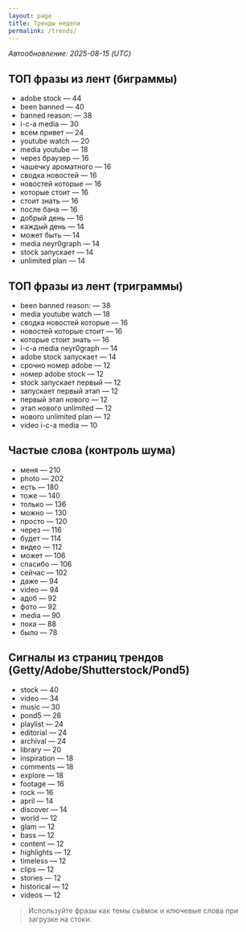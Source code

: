 ```yaml
---
layout: page
title: Тренды недели
permalink: /trends/
---
```


_Автообновление: 2025-08-15 (UTC)_

## ТОП фразы из лент (биграммы)
- adobe stock — 44
- been banned — 40
- banned reason: — 38
- i-c-a media — 30
- всем привет — 24
- youtube watch — 20
- media youtube — 18
- через браузер — 16
- чашечку ароматного — 16
- сводка новостей — 16
- новостей которые — 16
- которые стоит — 16
- стоит знать — 16
- после бана — 16
- добрый день — 16
- каждый день — 14
- может быть — 14
- media neyr0graph — 14
- stock запускает — 14
- unlimited plan — 14

## ТОП фразы из лент (триграммы)
- been banned reason: — 38
- media youtube watch — 18
- сводка новостей которые — 16
- новостей которые стоит — 16
- которые стоит знать — 16
- i-c-a media neyr0graph — 14
- adobe stock запускает — 14
- срочно номер adobe — 12
- номер adobe stock — 12
- stock запускает первый — 12
- запускает первый этап — 12
- первый этап нового — 12
- этап нового unlimited — 12
- нового unlimited plan — 12
- video i-c-a media — 10

## Частые слова (контроль шума)
- меня — 210
- photo — 202
- есть — 180
- тоже — 140
- только — 136
- можно — 130
- просто — 120
- через — 116
- будет — 114
- видео — 112
- может — 106
- спасибо — 106
- сейчас — 102
- даже — 94
- video — 94
- адоб — 92
- фото — 92
- media — 90
- пока — 88
- было — 78

## Сигналы из страниц трендов (Getty/Adobe/Shutterstock/Pond5)
- stock — 40
- video — 34
- music — 30
- pond5 — 26
- playlist — 24
- editorial — 24
- archival — 24
- library — 20
- inspiration — 18
- comments — 18
- explore — 18
- footage — 16
- rock — 16
- april — 14
- discover — 14
- world — 12
- glam — 12
- bass — 12
- content — 12
- highlights — 12
- timeless — 12
- clips — 12
- stories — 12
- historical — 12
- videos — 12

> Используйте фразы как темы съёмок и ключевые слова при загрузке на стоки.
